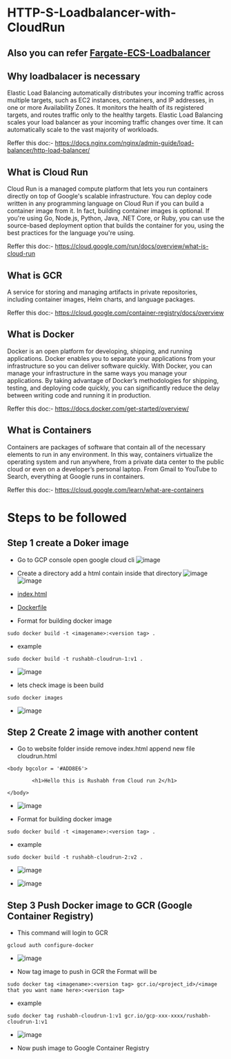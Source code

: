 # HTTP-S-Loadbalancer-with-CloudRun

## Also you can refer [Fargate-ECS-Loadbalancer](https://github.com/rushabhmahale/Fargate-ECS-Loadbalancer.git)

## Why loadbalacer is necessary
Elastic Load Balancing automatically distributes your incoming traffic across multiple targets, such as EC2 instances, containers, and IP addresses, in one or more Availability Zones. It monitors the health of its registered targets, and routes traffic only to the healthy targets. Elastic Load Balancing scales your load balancer as your incoming traffic changes over time. It can automatically scale to the vast majority of workloads.

Reffer this doc:- https://docs.nginx.com/nginx/admin-guide/load-balancer/http-load-balancer/


## What is Cloud Run
Cloud Run is a managed compute platform that lets you run containers directly on top of Google's scalable infrastructure.
You can deploy code written in any programming language on Cloud Run if you can build a container image from it. In fact, building container images is optional. If you're using Go, Node.js, Python, Java, .NET Core, or Ruby, you can use the source-based deployment option that builds the container for you, using the best practices for the language you're using.

Reffer this doc:- https://cloud.google.com/run/docs/overview/what-is-cloud-run

## What is GCR 
A service for storing and managing artifacts in private repositories, including container images, Helm charts, and language packages.

Reffer this doc:- https://cloud.google.com/container-registry/docs/overview

## What is Docker 
Docker is an open platform for developing, shipping, and running applications. Docker enables you to separate your applications from your infrastructure so you can deliver software quickly. With Docker, you can manage your infrastructure in the same ways you manage your applications. By taking advantage of Docker’s methodologies for shipping, testing, and deploying code quickly, you can significantly reduce the delay between writing code and running it in production.

Reffer this doc:- https://docs.docker.com/get-started/overview/

## What is Containers
Containers are packages of software that contain all of the necessary elements to run in any environment. In this way, containers virtualize the operating system and run anywhere, from a private data center to the public cloud or even on a developer’s personal laptop. From Gmail to YouTube to Search, everything at Google runs in containers. 

Reffer this doc:- https://cloud.google.com/learn/what-are-containers


# Steps to be followed 
## Step 1 create a Doker image
- Go to GCP console open google cloud cli 
![image](https://user-images.githubusercontent.com/63963025/185559986-756aac3c-a682-4d61-9940-3116888b4697.png)

- Create a directory add a html contain inside that directory 
![image](https://user-images.githubusercontent.com/63963025/185728720-b7b36916-ad3e-48ed-8c1d-32a44017e73a.png)
![image](https://user-images.githubusercontent.com/63963025/185728758-e245a242-1499-4c4d-ae52-12eac12c483f.png)


- [index.html](*)

- [Dockerfile](*)
- Format for building docker image 

```
sudo docker build -t <imagename>:<version tag> .
```
- example  
```
sudo docker build -t rushabh-cloudrun-1:v1 .
```
- ![image](https://user-images.githubusercontent.com/63963025/185729865-8c87ac45-8d00-4e02-9c63-a2c1222f4ae9.png)

- lets check image is been build 
```
sudo docker images 
```
- ![image](https://user-images.githubusercontent.com/63963025/185729932-a0e17feb-0b63-4e5f-bd5d-234c621ff022.png)

## Step 2 Create 2 image with another content 
- Go to website folder inside remove index.html append new file cloudrun.html
```
<body bgcolor = '#ADD8E6'>

        <h1>Hello this is Rushabh from Cloud run 2</h1>

</body>
```

- ![image](https://user-images.githubusercontent.com/63963025/185730683-39d6ca58-f10d-47ea-bbda-280a67470f29.png)

- Format for building docker image 

```
sudo docker build -t <imagename>:<version tag> .
```
- example  
```
sudo docker build -t rushabh-cloudrun-2:v2 .
```

- ![image](https://user-images.githubusercontent.com/63963025/185730742-49ad6973-9aae-4c4c-9ae4-3a6e26fa65e9.png)

- ![image](https://user-images.githubusercontent.com/63963025/185730837-95ce7f59-3006-48fb-8be6-f12fb36c5708.png)

## Step 3 Push Docker image to GCR (Google Container Registry)

- This command will login to GCR 
```
gcloud auth configure-docker
```
- ![image](https://user-images.githubusercontent.com/63963025/185730973-911f3a5f-94f0-4ddf-ae70-ac1835a944a7.png)

- Now tag image to push in GCR the Format will be 
```
sudo docker tag <imagename>:<version tag> gcr.io/<project_id>/<image that you want name here>:<version tag>
```
- example
```
sudo docker tag rushabh-cloudrun-1:v1 gcr.io/gcp-xxx-xxxx/rushabh-cloudrun-1:v1
```
- ![image](https://user-images.githubusercontent.com/63963025/185731147-5ef66878-7712-4cc3-aa57-843eeefd926f.png)

- Now push image to Google Container Registry 
```

```




